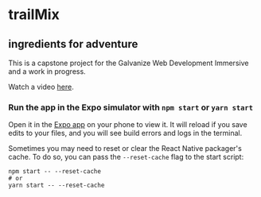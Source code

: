 
# trailMix
## ingredients for adventure

This is a capstone project for the Galvanize Web Development Immersive and a work in progress.

Watch a video [here](https://www.youtube.com/watch?v=u1G2psbj_ok&feature=youtu.be).

### Run the app in the Expo simulator with `npm start` or `yarn start`

Open it in the [Expo app](https://expo.io) on your phone to view it. It will reload if you save edits to your files, and you will see build errors and logs in the terminal.

Sometimes you may need to reset or clear the React Native packager's cache. To do so, you can pass the `--reset-cache` flag to the start script:

```
npm start -- --reset-cache
# or
yarn start -- --reset-cache
```
